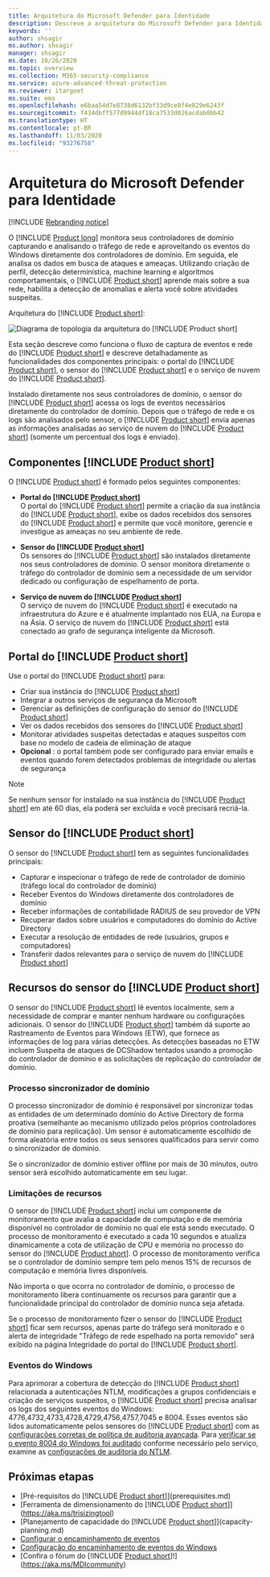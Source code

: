 ```yaml
---
title: Arquitetura do Microsoft Defender para Identidade
description: Descreve a arquitetura do Microsoft Defender para Identidade
keywords: ''
author: shsagir
ms.author: shsagir
manager: shsagir
ms.date: 10/26/2020
ms.topic: overview
ms.collection: M365-security-compliance
ms.service: azure-advanced-threat-protection
ms.reviewer: itargoet
ms.suite: ems
ms.openlocfilehash: e6baa54d7e8738d6132bf33d9ce8f4e829e6243f
ms.sourcegitcommit: f434dbff577d9944df18ca7533d026acdab0bb42
ms.translationtype: HT
ms.contentlocale: pt-BR
ms.lasthandoff: 11/03/2020
ms.locfileid: "93276758"
---
```

# <a name="microsoft-defender-for-identity-architecture"></a>Arquitetura do Microsoft Defender para Identidade

[!INCLUDE [Rebranding notice](includes/rebranding.md)]

O [!INCLUDE [Product long](includes/product-long.md)] monitora seus controladores de domínio capturando e analisando o tráfego de rede e aproveitando os eventos do Windows diretamente dos controladores de domínio. Em seguida, ele analisa os dados em busca de ataques e ameaças. Utilizando criação de perfil, detecção determinística, machine learning e algoritmos comportamentais, o [!INCLUDE [Product short](includes/product-short.md)] aprende mais sobre a sua rede, habilita a detecção de anomalias e alerta você sobre atividades suspeitas.

Arquitetura do [!INCLUDE [Product short](includes/product-short.md)]:

![Diagrama de topologia da arquitetura do [!INCLUDE [Product short](includes/product-short.md)]](media/architecture-topology.png)

Esta seção descreve como funciona o fluxo de captura de eventos e rede do [!INCLUDE [Product short](includes/product-short.md)] e descreve detalhadamente as funcionalidades dos componentes principais: o portal do [!INCLUDE [Product short](includes/product-short.md)], o sensor do [!INCLUDE [Product short](includes/product-short.md)] e o serviço de nuvem do [!INCLUDE [Product short](includes/product-short.md)].

Instalado diretamente nos seus controladores de domínio, o sensor do [!INCLUDE [Product short](includes/product-short.md)] acessa os logs de eventos necessários diretamente do controlador de domínio. Depois que o tráfego de rede e os logs são analisados pelo sensor, o [!INCLUDE [Product short](includes/product-short.md)] envia apenas as informações analisadas ao serviço de nuvem do [!INCLUDE [Product short](includes/product-short.md)] (somente um percentual dos logs é enviado).

## <a name="product-short-components"></a>Componentes [!INCLUDE [Product short](includes/product-short.md)]

O [!INCLUDE [Product short](includes/product-short.md)] é formado pelos seguintes componentes:

- **Portal do [!INCLUDE [Product short](includes/product-short.md)]**  
O portal do [!INCLUDE [Product short](includes/product-short.md)] permite a criação da sua instância do [!INCLUDE [Product short](includes/product-short.md)], exibe os dados recebidos dos sensores do [!INCLUDE [Product short](includes/product-short.md)] e permite que você monitore, gerencie e investigue as ameaças no seu ambiente de rede.

- **Sensor do [!INCLUDE [Product short](includes/product-short.md)]**  
Os sensores do [!INCLUDE [Product short](includes/product-short.md)] são instalados diretamente nos seus controladores de domínio. O sensor monitora diretamente o tráfego do controlador de domínio sem a necessidade de um servidor dedicado ou configuração de espelhamento de porta.
- **Serviço de nuvem do [!INCLUDE [Product short](includes/product-short.md)]**  
O serviço de nuvem do [!INCLUDE [Product short](includes/product-short.md)] é executado na infraestrutura do Azure e é atualmente implantado nos EUA, na Europa e na Ásia. O serviço de nuvem do [!INCLUDE [Product short](includes/product-short.md)] está conectado ao grafo de segurança inteligente da Microsoft.

## <a name="product-short-portal"></a>Portal do [!INCLUDE [Product short](includes/product-short.md)]

Use o portal do [!INCLUDE [Product short](includes/product-short.md)] para:

- Criar sua instância do [!INCLUDE [Product short](includes/product-short.md)]
- Integrar a outros serviços de segurança da Microsoft
- Gerenciar as definições de configuração do sensor do [!INCLUDE [Product short](includes/product-short.md)]
- Ver os dados recebidos dos sensores do [!INCLUDE [Product short](includes/product-short.md)]
- Monitorar atividades suspeitas detectadas e ataques suspeitos com base no modelo de cadeia de eliminação de ataque
- **Opcional** : o portal também pode ser configurado para enviar emails e eventos quando forem detectados problemas de integridade ou alertas de segurança

> [!NOTE]
> Se nenhum sensor for instalado na sua instância do [!INCLUDE [Product short](includes/product-short.md)] em até 60 dias, ela poderá ser excluída e você precisará recriá-la.

## <a name="product-short-sensor"></a>Sensor do [!INCLUDE [Product short](includes/product-short.md)]

O sensor do [!INCLUDE [Product short](includes/product-short.md)] tem as seguintes funcionalidades principais:

- Capturar e inspecionar o tráfego de rede de controlador de domínio (tráfego local do controlador de domínio)
- Receber Eventos do Windows diretamente dos controladores de domínio
- Receber informações de contabilidade RADIUS de seu provedor de VPN
- Recuperar dados sobre usuários e computadores do domínio do Active Directory
- Executar a resolução de entidades de rede (usuários, grupos e computadores)
- Transferir dados relevantes para o serviço de nuvem do [!INCLUDE [Product short](includes/product-short.md)]

## <a name="product-short-sensor-features"></a>Recursos do sensor do [!INCLUDE [Product short](includes/product-short.md)]

O sensor do [!INCLUDE [Product short](includes/product-short.md)] lê eventos localmente, sem a necessidade de comprar e manter nenhum hardware ou configurações adicionais. O sensor do [!INCLUDE [Product short](includes/product-short.md)] também dá suporte ao Rastreamento de Eventos para Windows (ETW), que fornece as informações de log para várias detecções. As detecções baseadas no ETW incluem Suspeita de ataques de DCShadow tentados usando a promoção do controlador de domínio e as solicitações de replicação do controlador de domínio.

### <a name="domain-synchronizer-process"></a>Processo sincronizador de domínio

O processo sincronizador de domínio é responsável por sincronizar todas as entidades de um determinado domínio do Active Directory de forma proativa (semelhante ao mecanismo utilizado pelos próprios controladores de domínio para replicação). Um sensor é automaticamente escolhido de forma aleatória entre todos os seus sensores qualificados para servir como o sincronizador de domínio.

Se o sincronizador de domínio estiver offline por mais de 30 minutos, outro sensor será escolhido automaticamente em seu lugar.

### <a name="resource-limitations"></a>Limitações de recursos

O sensor do [!INCLUDE [Product short](includes/product-short.md)] inclui um componente de monitoramento que avalia a capacidade de computação e de memória disponível no controlador de domínio no qual ele está sendo executado. O processo de monitoramento é executado a cada 10 segundos e atualiza dinamicamente a cota de utilização de CPU e memória no processo do sensor do [!INCLUDE [Product short](includes/product-short.md)]. O processo de monitoramento verifica se o controlador de domínio sempre tem pelo menos 15% de recursos de computação e memória livres disponíveis.

Não importa o que ocorra no controlador de domínio, o processo de monitoramento libera continuamente os recursos para garantir que a funcionalidade principal do controlador de domínio nunca seja afetada.

Se o processo de monitoramento fizer o sensor do [!INCLUDE [Product short](includes/product-short.md)] ficar sem recursos, apenas parte do tráfego será monitorado e o alerta de integridade "Tráfego de rede espelhado na porta removido" será exibido na página Integridade do portal do [!INCLUDE [Product short](includes/product-short.md)].

### <a name="windows-events"></a>Eventos do Windows

Para aprimorar a cobertura de detecção do [!INCLUDE [Product short](includes/product-short.md)] relacionada a autenticações NTLM, modificações a grupos confidenciais e criação de serviços suspeitos, o [!INCLUDE [Product short](includes/product-short.md)] precisa analisar os logs dos seguintes eventos do Windows: 4776,4732,4733,4728,4729,4756,4757,7045 e 8004. Esses eventos são lidos automaticamente pelos sensores do [!INCLUDE [Product short](includes/product-short.md)] com as [configurações corretas de política de auditoria avançada](configure-windows-event-collection.md). Para [verificar se o evento 8004 do Windows foi auditado](configure-windows-event-collection.md#ntlm-authentication-using-windows-event-8004) conforme necessário pelo serviço, examine as [configurações de auditoria do NTLM](/archive/blogs/askds/ntlm-blocking-and-you-application-analysis-and-auditing-methodologies-in-windows-7).

## <a name="next-steps"></a>Próximas etapas

- [Pré-requisitos do [!INCLUDE [Product short](includes/product-short.md)]](prerequisites.md)
- [Ferramenta de dimensionamento do [!INCLUDE [Product short](includes/product-short.md)]](https://aka.ms/trisizingtool)
- [Planejamento de capacidade do [!INCLUDE [Product short](includes/product-short.md)]](capacity-planning.md)
- [Configurar o encaminhamento de eventos](configure-event-forwarding.md)
- [Configuração do encaminhamento de eventos do Windows](configure-event-forwarding.md)
- [Confira o fórum do [!INCLUDE [Product short](includes/product-short.md)]!](https://aka.ms/MDIcommunity)
